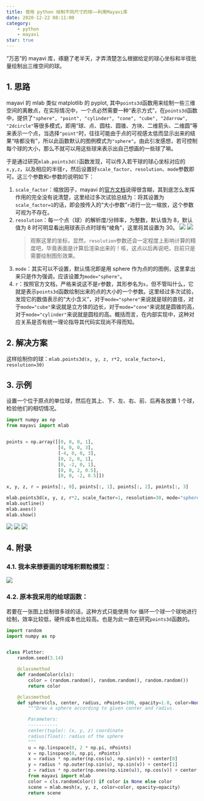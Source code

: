 ```yaml
---
title: 使用 python 绘制不同尺寸的球——利用Mayavi库
date: 2020-12-22 08:11:00
category:
    - python
    - mayavi
star: true
---
```


“万恶”的 mayavi 库，琢磨了老半天，才弄清楚怎么根据给定的球心坐标和半径批量绘制出三维空间的球。

<!-- more -->

## 1. 思路

mayavi 的 mlab 类似 matplotlib 的 pyplot, 其中`points3d`函数用来绘制一些三维空间的离散点，在实际情况中，一个点必然需要一种“表示方式”，在`points3d`函数中，提供了`"sphere", "point", "cylinder", "cone", "cube", "2darrow", "2dcircle"`等很多模式，即用“球、点、圆柱、圆锥、方块、二维箭头、二维圆”等来表示一个点，当选择`"point"`时，往往可能由于点的可视感太低而显示出来的结果“啥都没有”，所以此函数默认的图例模式为`"sphere"`。由此引发感想，若可控制每个球的大小，那么不就可以用这些球来表示出自己想画的一些球了嘛。

于是通过研究`mlab.points3d()`函数发现，可以传入若干球的球心坐标对应的`x,y,z`，以及相应的半径`r`，然后设置好`scale_factor`、`resolution`、`mode`参数即可。这三个参数和`r`参数的说明如下：

1. `scale_factor`：缩放因子，mayavi 的[官方文档](http://docs.enthought.com/mayavi/mayavi/auto/mlab_helper_functions.html#mayavi.mlab.points3d)说得很含糊，其到底怎么发挥作用的完全没有说清楚，这里经过多次试验总结为：将其设置为`scale_factor=1`的话，即会按传入的“大小参数”`r`进行一比一缩放，这个参数可视为不存在。
2. `resolution`：每一个点（球）的解析度/分辨率，为整数，默认值为 8，默认值为 8 时可明显看出用球表示点时球有“棱角”，这里将其设置为 30。
   ![](https://chua-n.gitee.io/figure-bed/notebook/blog/python绘制三维球/1.png)
   ![](https://chua-n.gitee.io/figure-bed/notebook/blog/python绘制三维球/2.png)
    > 观察这里的坐标，显然，`resolution`参数还会一定程度上影响计算的精度吧，毕竟表面是计算后渲染出来的！咳，这点以后再说吧，目前只是需要绘制图形效果。
3. `mode`：其实可以不设置，默认情况即是用 sphere 作为点的的图例，这里拿出来只是作为强调，应该设置为`mode="sphere"`。
4. `r`：按照官方文档，严格来说这不是`r`参数，其形参名为`s`，但不管叫什么，它就是表示`points3d`函数绘制出来的点的大小的一个参数。这里经过多次试验，发现它的数值表示的“大小含义”，对于`mode="sphere"`来说就是球的直径，对于`mode="cube"`来说就是立方体的边长，对于`mode="cone"`来说就是圆锥的高，对于`mode="cylinder"`来说就是圆柱的高。概括而言，在内部实现中，这种对应关系是否有统一理论指导其代码实现尚不得而知。

## 2. 解决方案

这样绘制你的球：`mlab.points3d(x, y, z, r*2, scale_factor=1, resolution=30)`

## 3. 示例

设置一个位于原点的单位球，然后在其上、下、左、右、前、后再各放置 1 个球，检验他们的相切情况。

```python
import numpy as np
from mayavi import mlab


points = np.array([[0, 0, 0, 1],
                   [4, 0, 0, 3],
                   [-4, 0, 0, 3],
                   [0, 2, 0, 1],
                   [0, -2, 0, 1],
                   [0, 0, 2, 0.5],
                   [0, 0, -2, 0.5]])

x, y, z, r = points[:, 0], points[:, 1], points[:, 2], points[:, 3]

mlab.points3d(x, y, z, r*2, scale_factor=1, resolution=30, mode="sphere")
mlab.outline()
mlab.axes()
mlab.show()
```

![](https://chua-n.gitee.io/figure-bed/notebook/blog/python绘制三维球/3.png)
![](https://chua-n.gitee.io/figure-bed/notebook/blog/python绘制三维球/4.png)
![](https://chua-n.gitee.io/figure-bed/notebook/blog/python绘制三维球/5.png)

## 4. 附录

### 4.1. 我本来想要画的球堆积颗粒模型：

![](https://chua-n.gitee.io/figure-bed/notebook/blog/python绘制三维球/6.png)

### 4.2. 原本我采用的绘球函数：

若要在一张图上绘制很多球的话，这种方式只能使用 for 循环一个球一个球地进行绘制，效率比较低，硬件成本也比较高。也是为此一直在研究`points3d`函数的。

```python
import random
import numpy as np


class Plotter:
    random.seed(3.14)

    @classmethod
    def randomColor(cls):
        color = (random.random(), random.random(), random.random())
        return color

    @classmethod
    def sphere(cls, center, radius, nPoints=100, opacity=1.0, color=None):
        """Draw a sphere according to given center and radius.

        Parameters:
        -----------
        center(tuple): (x, y, z) coordinate
        radius(float): radius of the sphere
        """
        u = np.linspace(0, 2 * np.pi, nPoints)
        v = np.linspace(0, np.pi, nPoints)
        x = radius * np.outer(np.cos(u), np.sin(v)) + center[0]
        y = radius * np.outer(np.sin(u), np.sin(v)) + center[1]
        z = radius * np.outer(np.ones(np.size(u)), np.cos(v)) + center[2]
        from mayavi import mlab
        color = cls.randomColor() if color is None else color
        scene = mlab.mesh(x, y, z, color=color, opacity=opacity)
        return scene
```
